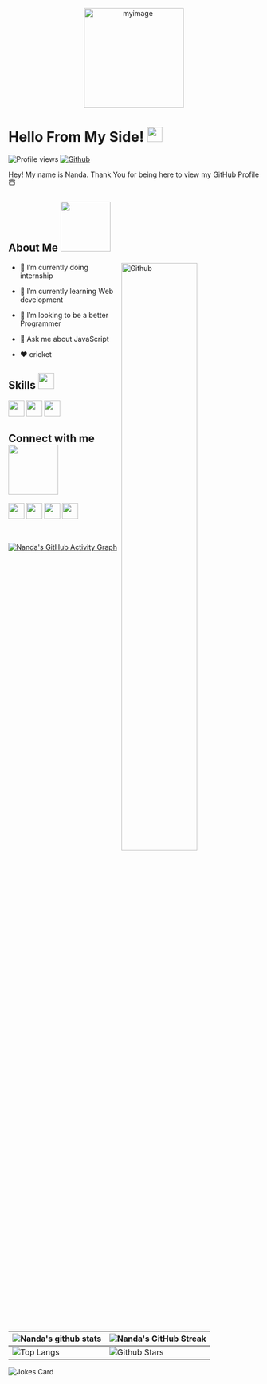 <p align="center">
    <img width="200" src="blob:https://web.whatsapp.com/59150d51-c951-43a5-91a5-f4037ccdb081" alt='myimage'>
</p>

<h1> Hello From My Side! <img src = "https://raw.githubusercontent.com/MartinHeinz/MartinHeinz/master/wave.gif" width = 30px> </h1>
<p align='center'>
</p>


![Profile views](https://visitor-badge.glitch.me/badge?page_id=nandakishorpalei.nandakishorpalei)
[![Github](https://img.shields.io/github/followers/nandakishorpalei?label=Follow&style=social)](https://github.com/nandakishorpalei)

<div size='20px'> Hey! My name is Nanda. Thank You for being here to view my GitHub Profile 😇 
</div>

<h2> About Me <img src = "https://media0.giphy.com/media/KDDpcKigbfFpnejZs6/giphy.gif?cid=ecf05e47oy6f4zjs8g1qoiystc56cu7r9tb8a1fe76e05oty&rid=giphy.gif" width = 100px></h2>

<img width="55%" align="right" alt="Github" src="https://raw.githubusercontent.com/onimur/.github/master/.resources/git-header.svg" />

- 🔭 I’m currently doing internship
  
- 🌱 I’m currently learning Web development
  
- 👯 I’m looking to be a better Programmer
  
- 💬 Ask me about JavaScript
  
- ❤ cricket

<h2> Skills <img src = "https://media2.giphy.com/media/QssGEmpkyEOhBCb7e1/giphy.gif?cid=ecf05e47a0n3gi1bfqntqmob8g9aid1oyj2wr3ds3mg700bl&rid=giphy.gif" width = 32px> </h2>
 <img width ='32px' src ='https://raw.githubusercontent.com/rahulbanerjee26/githubAboutMeGenerator/main/icons/javascript.svg'>
<img width ='32px' src ='https://raw.githubusercontent.com/rahulbanerjee26/githubAboutMeGenerator/main/icons/css.svg'>
<img width ='32px' src ='https://raw.githubusercontent.com/rahulbanerjee26/githubAboutMeGenerator/main/icons/html.svg'>



<h2> Connect with me <img src='https://raw.githubusercontent.com/ShahriarShafin/ShahriarShafin/main/Assets/handshake.gif' width="100px"> </h2>
<a href = 'https://www.linkedin.com/in/nanda-kishor-palei-234846203'> <img width = '32px' align= 'center' src="https://raw.githubusercontent.com/rahulbanerjee26/githubAboutMeGenerator/main/icons/linked-in-alt.svg"/></a> 
<a href = 'https://twitter.com/NandaPalei?t=YSSiHC5OgW6U9qmuxiZLVw&s=08'> <img width = '32px' align= 'center' src="https://raw.githubusercontent.com/rahulbanerjee26/githubAboutMeGenerator/main/icons/twitter.svg"/></a> 
<a href = 'https://www.instagram.com/nkp_45_/'> <img width = '32px' align= 'center' src="https://raw.githubusercontent.com/rahulbanerjee26/githubAboutMeGenerator/main/icons/instagram.svg"/></a> 
<a href = 'https://www.facebook.com/arman.rahul.52'> <img width = '32px' align= 'center' src="https://raw.githubusercontent.com/rahulbanerjee26/githubAboutMeGenerator/main/icons/facebook.svg"/></a>
  
<br>
<br>
  <br>
  
[![Nanda's GitHub Activity Graph](https://activity-graph.herokuapp.com/graph?username=nandakishorpalei&theme=tokyonight)](https://git.io/praveenscience)

| ![Nanda's github stats](https://github-readme-stats.vercel.app/api?username=nandakishorpalei&show_icons=true&theme=tokyonight) | ![Nanda's GitHub Streak](https://github-readme-streak-stats.herokuapp.com/?user=nandakishorpalei&theme=tokyonight) |
| --- | --- |
| ![Top Langs](https://github-readme-stats.vercel.app/api/top-langs/?username=nandakishorpalei&theme=tokyonight) | ![Github Stars](https://github-readme-stats.vercel.app/api?username=nandakishorpalei&show_icons=true&locale=en&count_private=true&hide_rank=true&custom_title=My%20GitHub%20Stats&disable_animations=true&theme=tokyonight) |

![Jokes Card](https://readme-jokes.vercel.app/api?theme=tokyonight)

